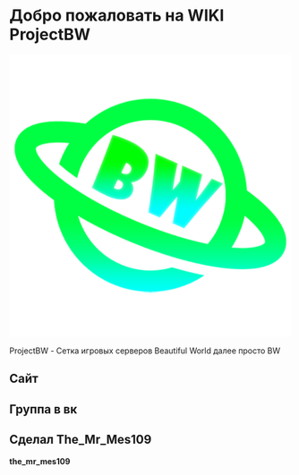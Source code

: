 # Добро пожаловать на WIKI ProjectBW

<!-- you don't need to prepend `/bar/` to `/images/hero.png` manually -->
![VuePress Logo](/images/hero.png)

ProjectBW - Сетка игровых серверов Beautiful World
далее просто BW

## Сайт

## Группа в вк

## Сделал The_Mr_Mes109
**the_mr_mes109**


